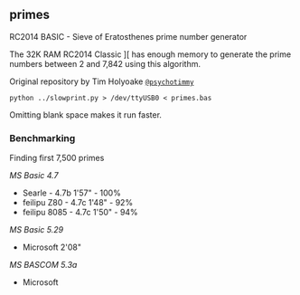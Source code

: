 ## primes

RC2014 BASIC - Sieve of Eratosthenes prime number generator

The 32K RAM RC2014 Classic ][ has enough memory to generate the prime numbers between 2 and 7,842 using this algorithm.

Original repository by Tim Holyoake [`@psychotimmy`](https://github.com/psychotimmy/primes)

`python ../slowprint.py > /dev/ttyUSB0 < primes.bas`

Omitting blank space makes it run faster.

### Benchmarking

Finding first 7,500 primes

_MS Basic 4.7_

- Searle        - 4.7b  1'57"  - 100%<br>
- feilipu Z80   - 4.7c  1'48"  -  92%<br>
- feilipu 8085  - 4.7c  1'50"  -  94%

_MS Basic 5.29_

- Microsoft     2'08"

_MS BASCOM 5.3a_

- Microsoft


